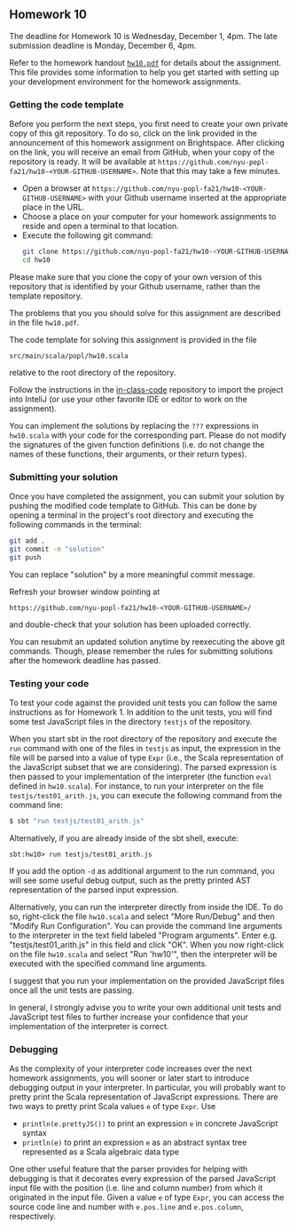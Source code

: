 ## Homework 10

The deadline for Homework 10 is Wednesday, December 1, 4pm. The late submission deadline is Monday, December 6, 4pm.

Refer to the homework handout [`hw10.pdf`](hw10.pdf) for details about the assignment. This file provides some information to help you get started with setting up your development environment for the homework assignments.

### Getting the code template

Before you perform the next steps, you first need to create your own
private copy of this git repository. To do so, click on the link
provided in the announcement of this homework assignment on
Brightspace. After clicking on the link, you will receive an email from
GitHub, when your copy of the repository is ready. It will be
available at
`https://github.com/nyu-popl-fa21/hw10-<YOUR-GITHUB-USERNAME>`.
Note that this may take a few minutes.

* Open a browser at `https://github.com/nyu-popl-fa21/hw10-<YOUR-GITHUB-USERNAME>` with your Github username inserted at the appropriate place in the URL.
* Choose a place on your computer for your homework assignments to reside and open a terminal to that location.
* Execute the following git command: <br/>
  ```bash
  git clone https://github.com/nyu-popl-fa21/hw10-<YOUR-GITHUB-USERNAME>.git hw10
  cd hw10
  ```

Please make sure that you clone the copy of your own version of this repository that is identified by your Github username, rather than the template repository.

The problems that you you should solve for this assignment are described in the file `hw10.pdf`.

The code template for solving this assignment is provided in the file 
```
src/main/scala/popl/hw10.scala 
``` 

relative to the root directory of the repository. 

Follow the instructions in the
[in-class-code](https://github.com/nyu-popl-fa21/in-class-code)
repository to import the project into InteliJ (or use your other
favorite IDE or editor to work on the assignment).

You can implement the solutions by replacing the `???`  expressions in
`hw10.scala` with your code for the corresponding part. Please do not
modify the signatures of the given function definitions (i.e. do not
change the names of these functions, their arguments, or their return
types).


### Submitting your solution

Once you have completed the assignment, you can submit your solution
by pushing the modified code template to GitHub. This can be done by
opening a terminal in the project's root directory and executing the
following commands in the terminal:

```bash
git add .
git commit -m "solution"
git push
```

You can replace "solution" by a more meaningful commit message.

Refresh your browser window pointing at
```
https://github.com/nyu-popl-fa21/hw10-<YOUR-GITHUB-USERNAME>/
```
and double-check that your solution has been uploaded correctly.

You can resubmit an updated solution anytime by reexecuting the above
git commands. Though, please remember the rules for submitting
solutions after the homework deadline has passed.

### Testing your code

To test your code against the provided unit tests you can follow the same instructions as for Homework 1.
In addition to the unit tests, you will find some test JavaScript files in the directory `testjs` of the repository.

When you start sbt in the root directory of the repository and execute the `run` command with one of the files in `testjs` as input, the expression in the file will be parsed into a value of type `Expr` (i.e., the Scala representation of the JavaScript subset that we are considering). 
The parsed expression is then passed to your implementation of the interpreter (the function `eval` defined in `hw10.scala`). For instance, to run your interpreter on the file `testjs/test01_arith.js`, you can execute the following command from the command line:

```bash
$ sbt "run testjs/test01_arith.js"
```

Alternatively, if you are already inside of the sbt shell, execute:

```
sbt:hw10> run testjs/test01_arith.js
```

If you add the option `-d` as additional argument to the run command, you will see some useful debug output, such as the pretty printed AST representation of the parsed input expression.

Alternatively, you can run the interpreter directly from inside the IDE. To do so, right-click the file `hw10.scala` and select "More Run/Debug" and then "Modify Run Configuration". You can provide the command line arguments to the interpreter in the text field labeled "Program arguments". Enter e.g. "testjs/test01_arith.js" in this field and click "OK". When you now right-click on the file `hw10.scala` and select "Run 'hw10'", then the interpreter will be executed with the specified command line arguments.

I suggest that you run your implementation on the provided JavaScript files once all the unit tests are passing.

In general, I strongly advise you to write your own additional unit tests and JavaScript test files to further increase your confidence that your implementation of the interpreter is correct.


### Debugging

As the complexity of your interpreter code increases over the next homework assignments, you will sooner or later start to introduce debugging output in your interpreter. In particular, you will probably want to pretty print the Scala representation of JavaScript expressions. There are two ways to pretty print Scala values `e` of type `Expr`. Use

* ```println(e.prettyJS())``` to print an expression `e` in concrete JavaScript syntax
* ```println(e)``` to print an expression `e` as an abstract syntax tree represented as a Scala algebraic data type

One other useful feature that the parser provides for helping with debugging is that it decorates every expression of the parsed JavaScript input file with the position (i.e. line and column number) from which it originated in the input file. Given a value `e` of type `Expr`, you can access the source code line and number with `e.pos.line` and `e.pos.column`, respectively. 
